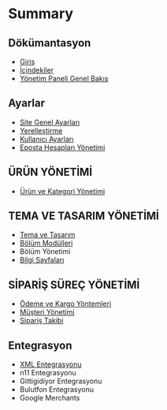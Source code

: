 # Summary

## Dökümantasyon

* [Giriş](README.md)
* [İçindekiler](ic-indekiler.md)
* [Yönetim Paneli Genel Bakış](yonetim-paneli-genel-bakis.md)

## Ayarlar

* [Site Genel Ayarları](site-genel-ayarlari.md)
* [Yerelleştirme](yerellestirme.md)
* [Kullanıcı Ayarları](kullanici-ayarlari.md)
* [Eposta Hesapları Yönetimi](eposta-hesaplari-ayarlari.md)

## ÜRÜN YÖNETİMİ

* [Ürün ve Kategori Yönetimi](urun-yonetimi.md)

## TEMA VE TASARIM YÖNETİMİ

* [Tema ve Tasarım](tema-ve-tasarim-yonetimi.md)
* [Bölüm Modülleri](bolum-olusturma.md)
* Bölüm Yönetimi
* [Bilgi Sayfaları](bilgi-sayfalari.md)

## SİPARİŞ SÜREÇ YÖNETİMİ

* [Ödeme ve Kargo Yöntemleri](odeme-ve-kargo-yontemleri.md)
* [Müşteri Yönetimi](musteri-yonetimi.md)
* [Sipariş Takibi](siparis-takibi.md)

## Entegrasyon

* [XML Entegrasyonu](entegrasyon/xml-entegrasyonu.md)
* n11 Entegrasyonu
* Gittigidiyor Entegrasyonu
* Bulutfon Entegrasyonu
* Google Merchants

